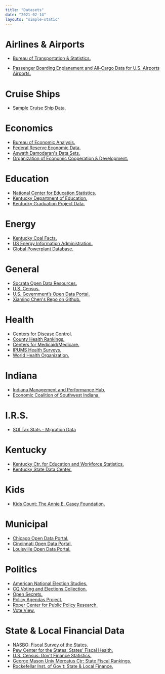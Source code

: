 ```yaml
---
title: "Datasets"
date: "2021-02-14"
layouts: "simple-static"
---
```


Airlines & Airports
===================

*   [Bureau of Transportation & Statistics.](http://www.rita.dot.gov/bts/sites/rita.dot.gov.bts/files/subject_areas/airline_information/index.html)

*   [Passenger Boarding Enplanement and All-Cargo Data for U.S. Airports
Airports.](https://www.faa.gov/airports/planning_capacity/passenger_allcargo_stats/passenger/)

Cruise Ships
============

*   [Sample Cruise Ship Data.](https://www.dropbox.com/s/yp3q0gr17l3jcl2/cruise_ships.csv?raw=1)

Economics
=========

*   [Bureau of Economic Analysis.](http://www.bea.gov/index.htm)
*   [Federal Reserve Economic Data.](http://research.stlouisfed.org/fred2/)
*   [Aswath Damodaran's Data Sets.](http://people.stern.nyu.edu/adamodar/)
*   [Organization of Economic Cooperation & Development.](http://stats.oecd.org)

Education
=========

*   [National Center for Education Statistics.](http://nces.ed.gov/datatools/)
*   [Kentucky Department of Education.](http://education.ky.gov/AA/Reports/Pages/default.aspx)
*   [Kentucky Graduation Project Data.](https://www.dropbox.com/s/i76eodohghy953g/cum.1999.2012.csv?raw=1)

Energy
======

*   [Kentucky Coal Facts.](http://energy.ky.gov/Pages/CoalFacts.aspx)
*   [US Energy Information Administration.](https://www.eia.gov/electricity/data.php)
*   [Global Powerplant Database.](http://datasets.wri.org/dataset/globalpowerplantdatabase)

General
=======

*   [Socrata Open Data Resources.](http://www.socrata.com/resources/)
*   [U.S. Census.](http://www.census.gov/data.html)
*   [U.S. Government’s Open Data Portal.](http://www.data.gov)
*   [Xiaming Chen's Repo on Github.](https://github.com/caesar0301/awesome-public-datasets)

Health
======

*   [Centers for Disease Control.](http://www.cdc.gov/nchs/data_access/ftp_data.html)
*   [County Health Rankings.](http://www.countyhealthrankings.org/rankings/data)
*   [Centers for Medicaid/Medicare.](http://www.cms.gov/Research-Statistics-Data-and-Systems/Research-Statistics-Data-and-Systems.html)
*  [IPUMS Health Surveys.](https://nhis.ipums.org/nhis/?utm_source=IPUMS+Emails&utm_campaign=e9a9f045a4-EMAIL_CAMPAIGN_2019_05_31_07_13_COPY_01&utm_medium=email&utm_term=0_a679127ff0-e9a9f045a4-21814309)
*   [World Health Organization.](http://www.who.int/research/en/)

Indiana
=======

*   [Indiana Management and Performance Hub.](http://www.in.gov/mph/)
*   [Economic Coalition of Southwest Indiana.](http://www.southwestindiana.org/data-center/)

I.R.S.
======

*   [SOI Tax Stats - Migration Data](https://www.irs.gov/uac/soi-tax-stats-migration-data)

Kentucky
========

*   [Kentucky Ctr. for Education and Workforce Statistics.](https://kcews.ky.gov/#)
*   [Kentucky State Data Center.](http://ksdc.louisville.edu)

Kids
====

*   [Kids Count: The Annie E. Casey Foundation.](http://datacenter.kidscount.org)

Municipal
=========

*   [Chicago Open Data Portal.](https://data.cityofchicago.org)
*   [Cincinnati Open Data Portal.](https://data.cincinnati-oh.gov)
*   [Louisville Open Data Portal.](https://data.louisvilleky.gov/)

Politics
========

*   [American National Election Studies.](http://www.electionstudies.org/)
*   [CQ Voting and Elections Collection.](http://library.cqpress.com/elections/)
*   [Open Secrets.](http://www.opensecrets.org/index.php)
*   [Policy Agendas Project.](http://www.comparativeagendas.net/us)
*   [Roper Center for Public Policy Research.](http://ropercenter.cornell.edu/)
*   [Vote View.](https://www.voteview.com/)

State & Local Financial Data
============================

*   [NASBO: Fiscal Survey of the States.](https://www.nasbo.org/reports-data/fiscal-survey-of-states)
*   [Pew Center for the States: States' Fiscal Health.](http://www.pewtrusts.org/en/projects/states-fiscal-health)
*   [U.S. Census: Gov't Finance Statistics.](https://www.census.gov/programs-surveys/gov-finances.html)
*   [George Mason Univ Mercatus Ctr: State Fiscal Rankings.](https://www.mercatus.org/statefiscalrankings)
*   [Rockefellar Inst. of Gov't: State & Local Finance.](http://www.rockinst.org/government_finance/)
